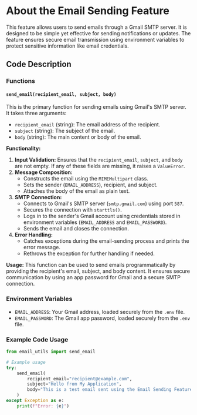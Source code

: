# About the Email Sending Feature

This feature allows users to send emails through a Gmail SMTP server. It is designed to be simple yet effective for sending notifications or updates. The feature ensures secure email transmission using environment variables to protect sensitive information like email credentials.

## Code Description

### Functions

#### `send_email(recipient_email, subject, body)`
This is the primary function for sending emails using Gmail's SMTP server. It takes three arguments:
- `recipient_email` (string): The email address of the recipient.
- `subject` (string): The subject of the email.
- `body` (string): The main content or body of the email.

**Functionality:**
1. **Input Validation:** Ensures that the `recipient_email`, `subject`, and `body` are not empty. If any of these fields are missing, it raises a `ValueError`.
2. **Message Composition:**
   - Constructs the email using the `MIMEMultipart` class.
   - Sets the sender (`EMAIL_ADDRESS`), recipient, and subject.
   - Attaches the body of the email as plain text.
3. **SMTP Connection:**
   - Connects to Gmail's SMTP server (`smtp.gmail.com`) using port `587`.
   - Secures the connection with `starttls()`.
   - Logs in to the sender's Gmail account using credentials stored in environment variables (`EMAIL_ADDRESS` and `EMAIL_PASSWORD`).
   - Sends the email and closes the connection.
4. **Error Handling:**
   - Catches exceptions during the email-sending process and prints the error message.
   - Rethrows the exception for further handling if needed.

**Usage:**
This function can be used to send emails programmatically by providing the recipient's email, subject, and body content. It ensures secure communication by using an app password for Gmail and a secure SMTP connection.

### Environment Variables

- `EMAIL_ADDRESS`: Your Gmail address, loaded securely from the `.env` file.
- `EMAIL_PASSWORD`: The Gmail app password, loaded securely from the `.env` file.

### Example Code Usage

```python
from email_utils import send_email

# Example usage
try:
    send_email(
        recipient_email="recipient@example.com",
        subject="Hello from My Application",
        body="This is a test email sent using the Email Sending Feature."
    )
except Exception as e:
    print(f"Error: {e}")

